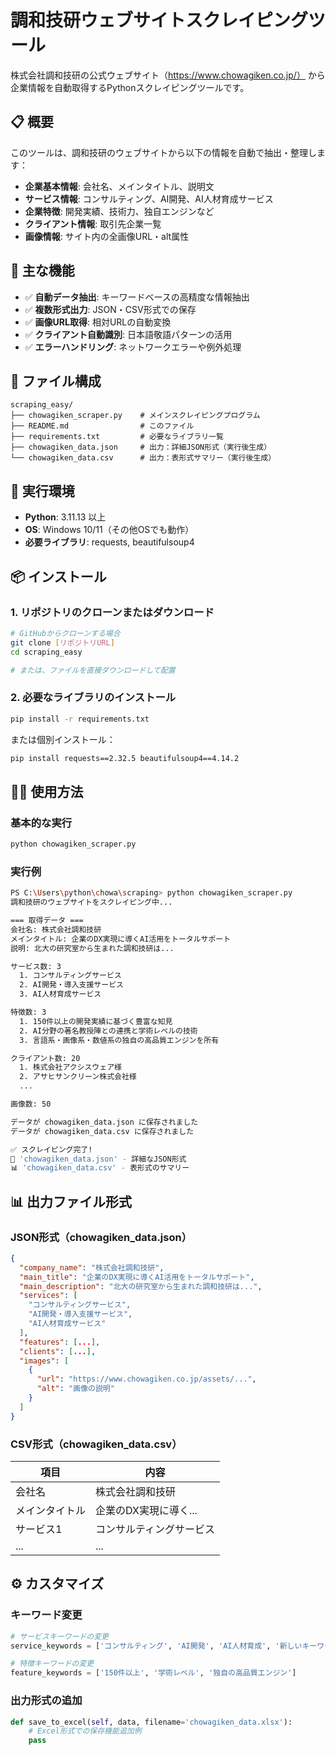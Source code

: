 # 調和技研ウェブサイトスクレイピングツール

株式会社調和技研の公式ウェブサイト（https://www.chowagiken.co.jp/）
から企業情報を自動取得するPythonスクレイピングツールです。

## 📋 概要

このツールは、調和技研のウェブサイトから以下の情報を自動で抽出・整理します：

- **企業基本情報**: 会社名、メインタイトル、説明文
- **サービス情報**: コンサルティング、AI開発、AI人材育成サービス
- **企業特徴**: 開発実績、技術力、独自エンジンなど
- **クライアント情報**: 取引先企業一覧
- **画像情報**: サイト内の全画像URL・alt属性

## 🚀 主な機能

- ✅ **自動データ抽出**: キーワードベースの高精度な情報抽出
- ✅ **複数形式出力**: JSON・CSV形式での保存
- ✅ **画像URL取得**: 相対URLの自動変換
- ✅ **クライアント自動識別**: 日本語敬語パターンの活用
- ✅ **エラーハンドリング**: ネットワークエラーや例外処理

## 📁 ファイル構成

```
scraping_easy/
├── chowagiken_scraper.py    # メインスクレイピングプログラム
├── README.md                # このファイル
├── requirements.txt         # 必要なライブラリ一覧
├── chowagiken_data.json     # 出力：詳細JSON形式（実行後生成）
└── chowagiken_data.csv      # 出力：表形式サマリー（実行後生成）
```

## 🔧 実行環境

- **Python**: 3.11.13 以上
- **OS**: Windows 10/11（その他OSでも動作）
- **必要ライブラリ**: requests, beautifulsoup4

## 📦 インストール

### 1. リポジトリのクローンまたはダウンロード

```bash
# GitHubからクローンする場合
git clone [リポジトリURL]
cd scraping_easy

# または、ファイルを直接ダウンロードして配置
```

### 2. 必要なライブラリのインストール

```bash
pip install -r requirements.txt
```

または個別インストール：

```bash
pip install requests==2.32.5 beautifulsoup4==4.14.2
```

## 🏃‍♂️ 使用方法

### 基本的な実行

```bash
python chowagiken_scraper.py
```

### 実行例

```bash
PS C:\Users\python\chowa\scraping> python chowagiken_scraper.py
調和技研のウェブサイトをスクレイピング中...

=== 取得データ ===
会社名: 株式会社調和技研
メインタイトル: 企業のDX実現に導くAI活用をトータルサポート
説明: 北大の研究室から生まれた調和技研は...

サービス数: 3
  1. コンサルティングサービス
  2. AI開発・導入支援サービス
  3. AI人材育成サービス

特徴数: 3
  1. 150件以上の開発実績に基づく豊富な知見
  2. AI分野の著名教授陣との連携と学術レベルの技術
  3. 言語系・画像系・数値系の独自の高品質エンジンを所有

クライアント数: 20
  1. 株式会社アクシスウェア様
  2. アサヒサンクリーン株式会社様
  ...

画像数: 50

データが chowagiken_data.json に保存されました
データが chowagiken_data.csv に保存されました

✅ スクレイピング完了!
📁 'chowagiken_data.json' - 詳細なJSON形式
📊 'chowagiken_data.csv' - 表形式のサマリー
```

## 📊 出力ファイル形式

### JSON形式（chowagiken_data.json）
```json
{
  "company_name": "株式会社調和技研",
  "main_title": "企業のDX実現に導くAI活用をトータルサポート",
  "main_description": "北大の研究室から生まれた調和技研は...",
  "services": [
    "コンサルティングサービス",
    "AI開発・導入支援サービス",
    "AI人材育成サービス"
  ],
  "features": [...],
  "clients": [...],
  "images": [
    {
      "url": "https://www.chowagiken.co.jp/assets/...",
      "alt": "画像の説明"
    }
  ]
}
```

### CSV形式（chowagiken_data.csv）
| 項目 | 内容 |
|------|------|
| 会社名 | 株式会社調和技研 |
| メインタイトル | 企業のDX実現に導く... |
| サービス1 | コンサルティングサービス |
| ... | ... |

## ⚙️ カスタマイズ

### キーワード変更

```python
# サービスキーワードの変更
service_keywords = ['コンサルティング', 'AI開発', 'AI人材育成', '新しいキーワード']

# 特徴キーワードの変更
feature_keywords = ['150件以上', '学術レベル', '独自の高品質エンジン']
```

### 出力形式の追加

```python
def save_to_excel(self, data, filename='chowagiken_data.xlsx'):
    # Excel形式での保存機能追加例
    pass
```


